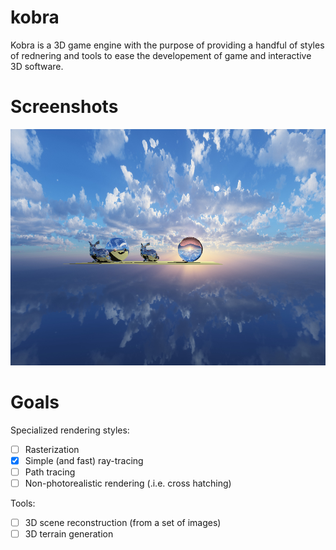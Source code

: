 # kobra

Kobra is a 3D game engine with the purpose of providing a handful of styles of rednering and tools to ease the developement of game and interactive 3D software.

# Screenshots

![](capture.png)

# Goals

Specialized rendering styles:

- [ ] Rasterization
- [x] Simple (and fast) ray-tracing
- [ ] Path tracing
- [ ] Non-photorealistic rendering (.i.e. cross hatching)

Tools:

- [ ] 3D scene reconstruction (from a set of images)
- [ ] 3D terrain generation
